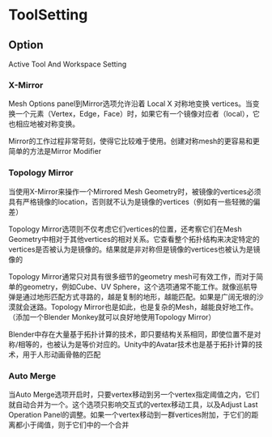 # ToolSetting

## Option

Active Tool And Workspace Setting

### X-Mirror

Mesh Options panel到Mirror选项允许沿着 Local X 对称地变换 vertices。当变换一个元素（Vertex，Edge，Face）时，如果它有一个镜像对应者（local），它也相应地被对称变换。

Mirror的工作过程非常苛刻，使得它比较难于使用。创建对称mesh的更容易和更简单的方法是Mirror Modifier

### Topology Mirror

当使用X-Mirror来操作一个Mirrored Mesh Geometry时，被镜像的vertices必须具有严格镜像的location，否则就不认为是镜像的vertices（例如有一些轻微的偏差）

Topology Mirror选项则不仅考虑它们vertices的位置，还考察它们在Mesh Geometry中相对于其他vertices的相对关系。它查看整个拓扑结构来决定特定的vertices是否被认为是镜像的。结果就是非对称但是镜像的vertices也被认为是镜像的

Topology Mirror通常只对具有很多细节的geometry mesh可有效工作，而对于简单的geometry，例如Cube、UV Sphere，这个选项通常不能工作。就像巡航导弹是通过地形匹配方式寻路的，越是复制的地形，越能匹配。如果是广阔无垠的沙漠就会迷路。Topology Mirror也是如此，也是复杂的Mesh，越能良好地工作。（添加一个Blender Monkey就可以良好地使用Topology Mirror）

Blender中存在大量基于拓扑计算的技术，即只要结构关系相同，即使位置不是对称/相等的，也被认为是等价对应的。Unity中的Avatar技术也是基于拓扑计算的技术，用于人形动画骨骼的匹配

### Auto Merge

当Auto Merge选项开启时，只要vertex移动到另一个vertex指定阈值之内，它们就自动合并为一个。这个选项只影响交互式的vertex移动工具，以及Adjust Last Operation Panel的调整。如果一个vertex移动到一群vertices附加，于它们的距离都小于阈值，则于它们中的一个合并

